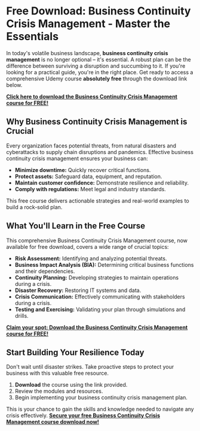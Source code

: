 # Free Download: Business Continuity Crisis Management - Master the Essentials

In today's volatile business landscape, **business continuity crisis management** is no longer optional – it's essential. A robust plan can be the difference between surviving a disruption and succumbing to it. If you're looking for a practical guide, you're in the right place. Get ready to access a comprehensive Udemy course **absolutely free** through the download link below.

[**Click here to download the Business Continuity Crisis Management course for FREE!**](https://udemywork.com/business-continuity-crisis-management)

## Why Business Continuity Crisis Management is Crucial

Every organization faces potential threats, from natural disasters and cyberattacks to supply chain disruptions and pandemics. Effective business continuity crisis management ensures your business can:

*   **Minimize downtime:** Quickly recover critical functions.
*   **Protect assets:** Safeguard data, equipment, and reputation.
*   **Maintain customer confidence:** Demonstrate resilience and reliability.
*   **Comply with regulations:** Meet legal and industry standards.

This free course delivers actionable strategies and real-world examples to build a rock-solid plan.

## What You'll Learn in the Free Course

This comprehensive Business Continuity Crisis Management course, now available for free download, covers a wide range of crucial topics:

*   **Risk Assessment:** Identifying and analyzing potential threats.
*   **Business Impact Analysis (BIA):** Determining critical business functions and their dependencies.
*   **Continuity Planning:** Developing strategies to maintain operations during a crisis.
*   **Disaster Recovery:** Restoring IT systems and data.
*   **Crisis Communication:** Effectively communicating with stakeholders during a crisis.
*   **Testing and Exercising:** Validating your plan through simulations and drills.

[**Claim your spot: Download the Business Continuity Crisis Management course for FREE!**](https://udemywork.com/business-continuity-crisis-management)

## Start Building Your Resilience Today

Don't wait until disaster strikes. Take proactive steps to protect your business with this valuable free resource.

1.  **Download** the course using the link provided.
2.  Review the modules and resources.
3.  Begin implementing your business continuity crisis management plan.

This is your chance to gain the skills and knowledge needed to navigate any crisis effectively. **[Secure your free Business Continuity Crisis Management course download now!](https://udemywork.com/business-continuity-crisis-management)**
